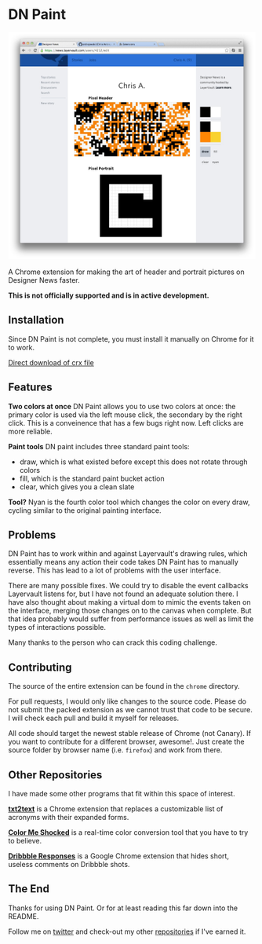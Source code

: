 DN Paint
========

![DN Paint Screenshot](https://github.com/andrejewski/dn-paint/blob/master/screenshot.jpg?raw=true)

A Chrome extension for making the art of header and portrait pictures on Designer News faster.

**This is not officially supported and is in active development.**

## Installation

Since DN Paint is not complete, you must install it manually on Chrome for it to work.

[Direct download of crx file](https://github.com/andrejewski/dn-paint/blob/master/chrome.crx?raw=true)

## Features 

**Two colors at once** DN Paint allows you to use two colors at once: the primary color is used via the left mouse click, the secondary by the right click. This is a conveinence that has a few bugs right now. Left clicks are more reliable.

**Paint tools** DN paint includes three standard paint tools:

- draw, which is what existed before except this does not rotate through colors
- fill, which is the standard paint bucket action
- clear, which gives you a clean slate

**Tool?** Nyan is the fourth color tool which changes the color on every draw, cycling similar to the original painting interface.

## Problems 

DN Paint has to work within and against Layervault's drawing rules, which essentially means any action their code takes DN Paint has to manually reverse. This has lead to a lot of problems with the user interface.

There are many possible fixes. We could try to disable the event callbacks Layervault listens for, but I have not found an adequate solution there. I have also thought about making a virtual dom to mimic the events taken on the interface, merging those changes on to the canvas when complete. But that idea probably would suffer from performance issues as well as limit the types of interactions possible.

Many thanks to the person who can crack this coding challenge.

## Contributing

The source of the entire extension can be found in the `chrome` directory.

For pull requests, I would only like changes to the source code. Please do not submit the packed extension as we cannot trust that code to be secure. I will check each pull and build it myself for releases.

All code should target the newest stable release of Chrome (not Canary). If you want to contribute for a different browser, awesome!. Just create the source folder by browser name (i.e. `firefox`) and work from there.

## Other Repositories

I have made some other programs that fit within this space of interest. 

[**txt2text**](https://github.com/andrejewski/txt2text) is a Chrome extension that replaces a customizable list of acronyms with their expanded forms.

[**Color Me Shocked**](http://chrisandrejewski.com/project/color-me-shocked/) is a real-time color conversion tool that you have to try to believe.

[**Dribbble Responses**](http://chrisandrejewski.com/project/color-me-shocked/) is a Google Chrome extension that hides short, useless comments on Dribbble shots.

## The End

Thanks for using DN Paint. Or for at least reading this far down into the README.

Follow me on [twitter](http://twitter.com/compooter) and check-out my other [repositories](http://github.com/andrejewski) if I've earned it.

